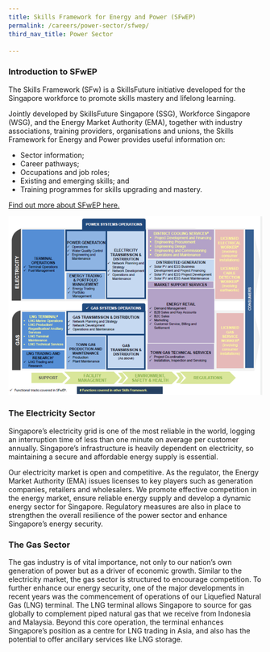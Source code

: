```yaml
---
title: Skills Framework for Energy and Power (SFwEP)
permalink: /careers/power-sector/sfwep/
third_nav_title: Power Sector

---
```

### Introduction to SFwEP

The Skills Framework (SFw) is a SkillsFuture initiative developed for the Singapore workforce to promote skills mastery and lifelong learning.

Jointly developed by SkillsFuture Singapore (SSG), Workforce Singapore (WSG), and the Energy Market Authority (EMA), together with industry associations, training providers, organisations and unions, the Skills Framework for Energy and Power provides useful information on:

* Sector information;
* Career pathways;
* Occupations and job roles;
* Existing and emerging skills; and
* Training programmes for skills upgrading and mastery.

<a href="https://www.skillsfuture.gov.sg/skills-framework/energyandpower" target="_blank">Find out more about SFwEP here.</a> 

![Value Chain](/images/careers/SFwEP-value-chain.png)

### The Electricity Sector  
Singapore’s electricity grid is one of the most reliable in the world, logging an interruption time of less than one minute on average per customer annually. Singapore’s infrastructure is heavily dependent on electricity, so maintaining a secure and affordable energy supply is essential.

Our electricity market is open and competitive. As the regulator, the Energy Market Authority (EMA) issues licenses to key players such as generation companies, retailers and wholesalers. We promote effective competition in the energy market, ensure reliable energy supply and develop a dynamic energy sector for Singapore. Regulatory measures are also in place to strengthen the overall resilience of the power sector and enhance Singapore’s energy security.

### The Gas Sector  
The gas industry is of vital importance, not only to our nation’s own generation of power but as a driver of economic growth. Similar to the electricity market, the gas sector is structured to encourage competition. To further enhance our energy security, one of the major developments in recent years was the commencement of operations of our Liquefied Natural Gas (LNG) terminal. The LNG terminal allows Singapore to source for gas globally to complement piped natural gas that we receive from Indonesia and Malaysia. Beyond this core operation, the terminal enhances Singapore’s position as a centre for LNG trading in Asia, and also has the potential to offer ancillary services like LNG storage. 

